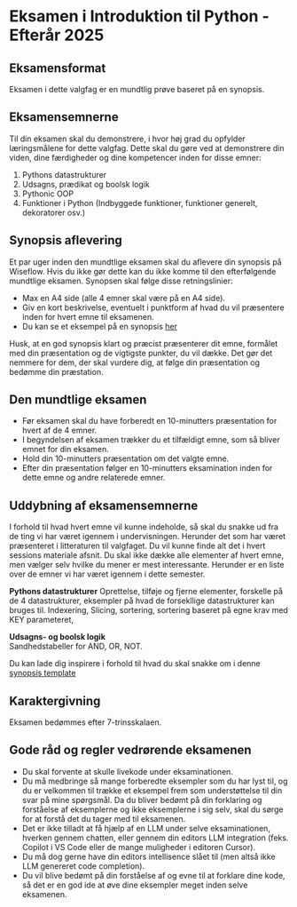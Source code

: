 # Eksamen i Introduktion til Python - Efterår 2025

## Eksamensformat
Eksamen i dette valgfag er en mundtlig prøve baseret på en synopsis.

## Eksamensemnerne
Til din eksamen skal du demonstrere, i hvor høj grad du opfylder læringsmålene for dette valgfag. Dette skal du gøre ved at demonstrere din viden, dine færdigheder og dine kompetencer inden for disse emner:

1. Pythons datastrukturer
2. Udsagns, prædikat og boolsk logik
3. Pythonic OOP
4. Funktioner i Python (Indbyggede funktioner, funktioner generelt, dekoratorer osv.)


## Synopsis aflevering
Et par uger inden den mundtlige eksamen skal du aflevere din synopsis på Wiseflow. Hvis du ikke gør dette kan du ikke komme til den efterfølgende mundtlige eksamen. Synopsen skal følge disse retningslinier:

* Max en A4 side (alle 4 emner skal være på en A4 side).
* Giv en kort beskrivelse, eventuelt i punktform af hvad du vil præsentere inden for hvert emne til eksamenen. 
* Du kan se et eksempel på en synopsis [her](exam_synopsis_template.md)

Husk, at en god synopsis klart og præcist præsenterer dit emne, formålet med din præsentation og de vigtigste punkter, du vil dække. Det gør det nemmere for dem, der skal vurdere dig, at følge din præsentation og bedømme din præstation.

## Den mundtlige eksamen

* Før eksamen skal du have forberedt en 10-minutters præsentation for hvert af de 4 emner. 
* I begyndelsen af eksamen trækker du et tilfældigt emne, som så bliver emnet for din eksamen.
* Hold din 10-minutters præsentation om det valgte emne.
* Efter din præsentation følger en 10-minutters eksamination inden for dette emne og andre relaterede emner.

## Uddybning af eksamensemnerne
I forhold til hvad hvert emne vil kunne indeholde, så skal du snakke ud fra de ting vi har været igennem i undervisningen. Herunder det som har været præsenteret i litteraturen til valgfaget. Du vil kunne finde alt det i hvert sessions materiale afsnit. Du skal ikke dække alle elementer af hvert emne, men vælger selv hvilke du mener er mest interessante. Herunder er en liste over de emner vi har været igennem i dette semester.     

**Pythons datastrukturer** 
Oprettelse, tilføje og fjerne elementer, forskelle på de 4 datastrukturer, eksempler på hvad de forsekllige datastrukturer kan bruges til. Indexering, Slicing, sortering, sortering baseret på egne krav med KEY parameteret, 

**Udsagns- og boolsk logik**    
Sandhedstabeller for AND, OR, NOT. 

Du kan lade dig inspirere i forhold til hvad du skal snakke om i denne [synopsis template](exam_synopsis_template.md)

## Karaktergivning
Eksamen bedømmes efter 7-trinsskalaen.

## Gode råd og regler vedrørende eksamenen

* Du skal forvente at skulle livekode under eksaminationen.
* Du må medbringe så mange forberedte eksempler som du har lyst til, og du er velkommen til trække et eksempel frem som understøttelse til din svar på mine spørgsmål. Da du bliver bedømt på din forklaring og forståelse af eksemplerne og ikke eksemplerne i sig selv, skal du sørge for at forstå det du tager med til eksamenen. 
* Det er ikke tilladt at få hjælp af en LLM under selve eksaminationen, hverken gennem chatten, eller gennem din editors LLM integration (feks. Copilot i VS Code eller de mange muligheder i editoren Cursor).
* Du må dog gerne have din editors intellisence slået til (men altså ikke LLM genereret code completion).
* Du vil blive bedømt på din forståelse af og evne til at forklare dine kode, så det er en god ide at øve dine eksempler meget inden selve eksamenen.  
